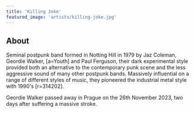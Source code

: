 ```yaml
---
title: 'Killing Joke'
featured_image: 'artists/killing-joke.jpg'
---
```


## About

Seminal postpunk band formed in Notting Hill in 1979 by Jaz Coleman, Geordie Walker, [a=Youth] and Paul Ferguson, their dark experimental style provided both an alternative to the contemporary punk scene and the less aggressive sound of many other postpunk bands. Massively influential on a range of different styles of music, they pioneered the industrial metal style with 1990's [r=314202].

Geordie Walker passed away in Prague on the 26th November 2023, two days after suffering a massive stroke.
